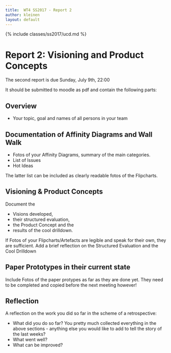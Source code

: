 ```yaml
---
title:  WT4 SS2017 - Report 2
author: kleinen
layout: default
---
```

{% include classes/ss2017/ucd.md %}


# Report 2: Visioning and Product Concepts

The second report is due Sunday, July 9th, 22:00

It should be submitted to moodle as pdf and contain the following parts:

## Overview
- Your topic, goal and names of all persons in your team

## Documentation of Affinity Diagrams and Wall Walk

- Fotos of your Affinity Diagrams, summary of the main categories.
- List of Issues
- Hot Ideas

The latter list can be included as clearly readable fotos of the Flipcharts.

## Visioning & Product Concepts

Document the
- Visions developed,
- their structured evaluation,
- the Product Concept and the
- results of the cool drilldown.

If Fotos of your Flipcharts/Artefacts are legible and speak for their own,
they are sufficient.
Add a brief reflection on the Structured Evaluation and the Cool Drilldown

## Paper Prototypes in their current state

Include Fotos of the paper protypes as far as they are done yet. They need to be completed
and copied before the next meeting however!

## Reflection

A reflection on the work you did so far in the scheme of a retrospective:

- What did you do so far? You pretty much collected everything in the above sections - anything else you would like to add to tell the story of the last weeks?
- What went well?
- What can be improved?
